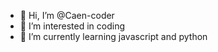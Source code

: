 - 👋 Hi, I’m @Caen-coder
- 👀 I’m interested in coding
- 🌱 I’m currently learning javascript and python


<!---
Caen-coder/Caen-coder is a ✨ special ✨ repository because its `README.md` (this file) appears on your GitHub profile.
You can click the Preview link to take a look at your changes.
--->
